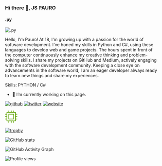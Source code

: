 ### Hi there 👋, JS PAURO
#### .py
![.py](https://pbs.twimg.com/profile_banners/1724562947786113024/1700095211/1080x360)

Hello, I'm Pauro! At 18, I'm growing up with a passion for the world of software development. I've honed my skills in Python and C#, using these languages to develop web and game projects. The hours spent in front of the computer continuously enhance my creative thinking and problem-solving skills. I share my projects on GitHub and Medium, actively engaging with the software development community. Keeping a close eye on advancements in the software world, I am an eager developer always ready to learn new things and share my experiences.

Skills: PYTHON / C# 

- 🔭 I’m currently working on this page. 


[<img src='https://cdn.jsdelivr.net/npm/simple-icons@3.0.1/icons/github.svg' alt='github' height='40'>](https://github.com/jspauro)  [<img src='https://cdn.jsdelivr.net/npm/simple-icons@3.0.1/icons/twitter.svg' alt='twitter' height='40'>](https://twitter.com/jspauro)  [<img src='https://cdn.jsdelivr.net/npm/simple-icons@3.0.1/icons/icloud.svg' alt='website' height='40'>](jspauro.com)  

<a href='https://docs.github.com/en/developers'><img src='https://raw.githubusercontent.com/acervenky/animated-github-badges/master/assets/devbadge.gif' width='40' height='40'></a> 

[![trophy](https://github-profile-trophy.vercel.app/?username=jspauro)](https://github.com/ryo-ma/github-profile-trophy)

![GitHub stats](https://github-readme-stats.vercel.app/api?username=jspauro&show_icons=true)  

![GitHub Activity Graph](https://activity-graph.herokuapp.com/graph?username=jspauro)  

![Profile views](https://gpvc.arturio.dev/jspauro)  
